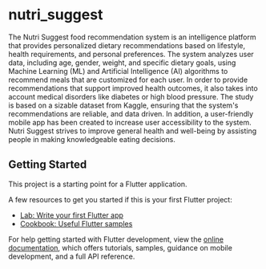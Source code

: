 # nutri_suggest

The Nutri Suggest food recommendation system is an intelligence platform that provides personalized dietary recommendations based on lifestyle, health requirements, and personal preferences. The system analyzes user data, including age, gender, weight, and specific dietary goals, using Machine Learning (ML) and Artificial Intelligence (AI) algorithms to recommend meals that are customized for each user. In order to provide recommendations that support improved health outcomes, it also takes into account medical disorders like diabetes or high blood pressure. The study is based on a sizable dataset from Kaggle, ensuring that the system's recommendations are reliable, and data driven. In addition, a user-friendly mobile app has been created to increase user accessibility to the system. Nutri Suggest strives to improve general health and well-being by assisting people in making knowledgeable eating decisions. 

## Getting Started

This project is a starting point for a Flutter application.

A few resources to get you started if this is your first Flutter project:

- [Lab: Write your first Flutter app](https://docs.flutter.dev/get-started/codelab)
- [Cookbook: Useful Flutter samples](https://docs.flutter.dev/cookbook)

For help getting started with Flutter development, view the
[online documentation](https://docs.flutter.dev/), which offers tutorials,
samples, guidance on mobile development, and a full API reference.
